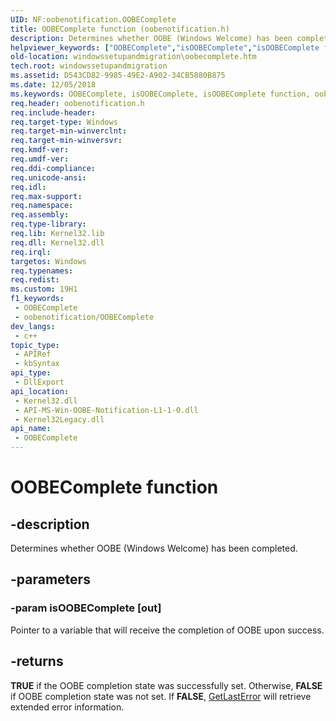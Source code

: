 ```yaml
---
UID: NF:oobenotification.OOBEComplete
title: OOBEComplete function (oobenotification.h)
description: Determines whether OOBE (Windows Welcome) has been completed.
helpviewer_keywords: ["OOBEComplete","isOOBEComplete","isOOBEComplete function","oobenotification/isOOBEComplete","windowssetupandmigration.oobecomplete"]
old-location: windowssetupandmigration\oobecomplete.htm
tech.root: windowssetupandmigration
ms.assetid: D543CD82-9985-49E2-A902-34CB5880B875
ms.date: 12/05/2018
ms.keywords: OOBEComplete, isOOBEComplete, isOOBEComplete function, oobenotification/isOOBEComplete, windowssetupandmigration.oobecomplete
req.header: oobenotification.h
req.include-header: 
req.target-type: Windows
req.target-min-winverclnt: 
req.target-min-winversvr: 
req.kmdf-ver: 
req.umdf-ver: 
req.ddi-compliance: 
req.unicode-ansi: 
req.idl: 
req.max-support: 
req.namespace: 
req.assembly: 
req.type-library: 
req.lib: Kernel32.lib
req.dll: Kernel32.dll
req.irql: 
targetos: Windows
req.typenames: 
req.redist: 
ms.custom: 19H1
f1_keywords:
 - OOBEComplete
 - oobenotification/OOBEComplete
dev_langs:
 - c++
topic_type:
 - APIRef
 - kbSyntax
api_type:
 - DllExport
api_location:
 - Kernel32.dll
 - API-MS-Win-OOBE-Notification-L1-1-0.dll
 - Kernel32Legacy.dll
api_name:
 - OOBEComplete
---
```


# OOBEComplete function


## -description

Determines whether OOBE (Windows Welcome) has been completed.

## -parameters

### -param isOOBEComplete [out]

Pointer to a variable that will receive the completion of OOBE upon success.

## -returns

<b>TRUE</b> if the OOBE completion state was successfully set. Otherwise, 
      <b>FALSE</b> if OOBE completion state was not set. If <b>FALSE</b>, 
      <a href="/windows/desktop/api/errhandlingapi/nf-errhandlingapi-getlasterror">GetLastError</a> will retrieve extended error 
      information.


